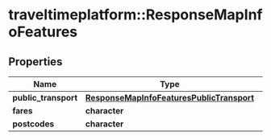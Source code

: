 # traveltimeplatform::ResponseMapInfoFeatures

## Properties
Name | Type | Description | Notes
------------ | ------------- | ------------- | -------------
**public_transport** | [**ResponseMapInfoFeaturesPublicTransport**](ResponseMapInfoFeaturesPublicTransport.md) |  | [optional] 
**fares** | **character** |  | 
**postcodes** | **character** |  | 


